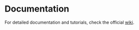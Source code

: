 # Documentation

For detailed documentation and tutorials, check the official
[wiki](https://github.com/roemvaar/CAN-examples/wiki).
